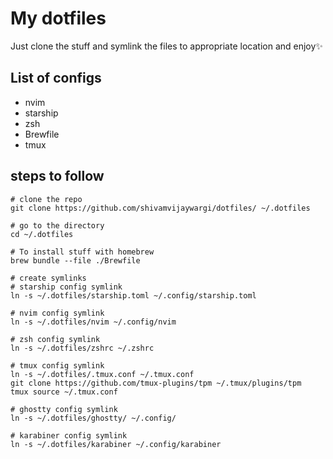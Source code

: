 # My dotfiles

Just clone the stuff and symlink the files to appropriate location and enjoy✨

## List of configs

- nvim
- starship
- zsh
- Brewfile
- tmux

## steps to follow

```
# clone the repo
git clone https://github.com/shivamvijaywargi/dotfiles/ ~/.dotfiles

# go to the directory
cd ~/.dotfiles

# To install stuff with homebrew
brew bundle --file ./Brewfile

# create symlinks
# starship config symlink
ln -s ~/.dotfiles/starship.toml ~/.config/starship.toml

# nvim config symlink
ln -s ~/.dotfiles/nvim ~/.config/nvim

# zsh config symlink
ln -s ~/.dotfiles/zshrc ~/.zshrc

# tmux config symlink
ln -s ~/.dotfiles/.tmux.conf ~/.tmux.conf
git clone https://github.com/tmux-plugins/tpm ~/.tmux/plugins/tpm
tmux source ~/.tmux.conf

# ghostty config symlink
ln -s ~/.dotfiles/ghostty/ ~/.config/

# karabiner config symlink
ln -s ~/.dotfiles/karabiner ~/.config/karabiner
```
